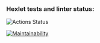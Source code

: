 ### Hexlet tests and linter status:
![Actions Status](https://github.com/vvvhatislove/frontend-project-lvl1/workflows/hexlet-check/badge.svg)

[![Maintainability](https://api.codeclimate.com/v1/badges/1f6e3b1985ef9c74049e/maintainability)](https://codeclimate.com/github/vvvhatislove/frontend-project-lvl1/maintainability)
